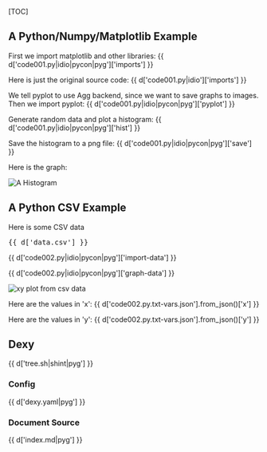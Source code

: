 [TOC]

## A Python/Numpy/Matplotlib Example

First we import matplotlib and other libraries:
{{ d['code001.py|idio|pycon|pyg']['imports'] }}

Here is just the original source code:
{{ d['code001.py|idio']['imports'] }}

We tell pyplot to use Agg backend, since we want to save graphs to images. Then we import pyplot:
{{ d['code001.py|idio|pycon|pyg']['pyplot'] }}

Generate random data and plot a histogram:
{{ d['code001.py|idio|pycon|pyg']['hist'] }}

Save the histogram to a png file:
{{ d['code001.py|idio|pycon|pyg']['save'] }}

Here is the graph:

![A Histogram](pyplot-hist-example.png)

## A Python CSV Example

Here is some CSV data

<pre>
{{ d['data.csv'] }}
</pre>

{{ d['code002.py|idio|pycon|pyg']['import-data'] }}

{{ d['code002.py|idio|pycon|pyg']['graph-data'] }}

![xy plot from csv data](pyplot-xy-example.png)

Here are the values in 'x':
{{ d['code002.py.txt-vars.json'].from_json()['x'] }}

Here are the values in 'y':
{{ d['code002.py.txt-vars.json'].from_json()['y'] }}

## Dexy

{{ d['tree.sh|shint|pyg'] }}

### Config

{{ d['dexy.yaml|pyg'] }}

### Document Source

{{ d['index.md|pyg'] }}
